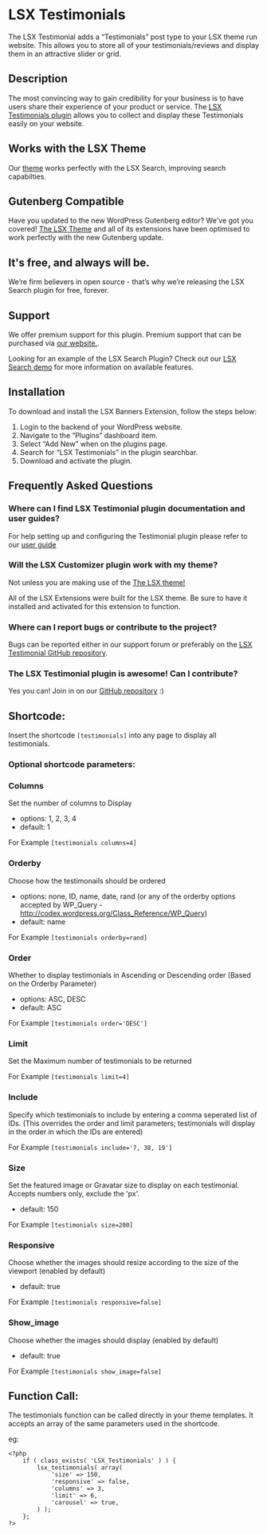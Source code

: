 # LSX Testimonials

The LSX Testimonial adds a “Testimonials” post type to your LSX theme run website. This allows you to store all of your testimonials/reviews and display them in an attractive slider or grid. 

## Description

The most convincing way to gain credibility for your business is to have users share their experience of your product or service. The [LSX Testimonials plugin](https://lsx.lsdev.biz/extensions/testimonials/) allows you to collect and display these Testimonials easily on your website.

## Works with the LSX Theme
Our [theme](https://lsx.lsdev.biz/) works perfectly with the LSX Search, improving search capabilties.

## Gutenberg Compatible
Have you updated to the new WordPress Gutenberg editor? We've got you covered! [The LSX Theme](https://lsx.lsdev.biz/) and all of its extensions have been optimised to work perfectly with the new Gutenberg update. 

## It's free, and always will be.
We’re firm believers in open source - that’s why we’re releasing the LSX Search plugin for free, forever.

## Support
We offer premium support for this plugin. Premium support that can be purchased via [our website.](https://www.lsdev.biz/services/support/).

Looking for an example of the LSX Search Plugin? Check out our [LSX Search demo](https://lsx.lsdev.biz/extensions/testimonials/) for more information on available features.

## Installation
To download and install the LSX Banners Extension, follow the steps below:

1. Login to the backend of your WordPress website.
2. Navigate to the “Plugins” dashboard item.
3. Select “Add New” when on the plugins page.
4. Search for “LSX Testimonials” in the plugin searchbar.
5. Download and activate the plugin.

## Frequently Asked Questions

### Where can I find LSX Testimonial plugin documentation and user guides?
For help setting up and configuring the Testimonial plugin please refer to our [user guide](https://www.lsdev.biz/documentation/lsx/testimonials-extension/)

### Will the LSX Customizer plugin work with my theme?
Not unless you are making use of the [The LSX theme!](https://lsx.lsdev.biz/) 

All of the LSX Extensions were built for the LSX theme. Be sure to have it installed and activated for this extension to function. 

### Where can I report bugs or contribute to the project?
Bugs can be reported either in our support forum or preferably on the [LSX Testimonial GitHub repository](https://github.com/lightspeeddevelopment/lsx/issues).

### The LSX Testimonial plugin is awesome! Can I contribute?
Yes you can! Join in on our [GitHub repository](https://github.com/lightspeeddevelopment/lsx-testimonials) :)


## Shortcode:

Insert the shortcode `[testimonials]` into any page to display all testimonials.

### Optional shortcode parameters:

### Columns
 Set the number of columns to Display
 
 - options: 1, 2, 3, 4
 - default: 1
 
 For Example `[testimonials columns=4]`

### Orderby
 Choose how the testimonails should be ordered
 
 - options: none, ID, name, date, rand (or any of the orderby options accepted by WP_Query - http://codex.wordpress.org/Class_Reference/WP_Query)
 - default: name
 
 For Example `[testimonials orderby=rand]`

### Order
 Whether to display testimonials in Ascending or Descending order (Based on the Orderby Parameter)
 
 - options: ASC, DESC
 - default: ASC
 
 For Example `[testimonials order='DESC']`

### Limit

 Set the Maximum number of testimonials to be returned
 
 For Example `[testimonials limit=4]`

### Include
 Specify which testimonials to include by entering a comma seperated list of IDs. (This overrides the order and limit parameters; testimonials will display in the order in which the IDs are entered)
 
 For Example `[testimonials include='7, 38, 19']`

### Size
 Set the featured image or Gravatar size to display on each testimonial. Accepts numbers only, exclude the 'px'.
 
 - default: 150
 
 For Example `[testimonials size=200]`

### Responsive
 Choose whether the images should resize according to the size of the viewport (enabled by default)
 
 - default: true
 
 For Example `[testimonials responsive=false]`

### Show_image
 Choose whether the images should display (enabled by default)
 
 - default: true
 
 For Example `[testimonials show_image=false]`

## Function Call:

The testimonials function can be called directly in your theme templates. It accepts an array of the same parameters used in the shortcode.

eg:
```
<?php
	if ( class_exists( 'LSX_Testimonials' ) ) {
        lsx_testimonials( array(                                        
            'size' => 150,
            'responsive' => false,
            'columns' => 3,
            'limit' => 6,
            'carousel' => true,
        ) );
    };
?>
```
